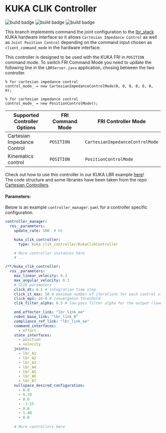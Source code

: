 # KUKA CLIK Controller
![build badge](https://github.com/lucabeber/effort_controller/actions/workflows/humble.yml/badge.svg)
![build badge](https://github.com/lucabeber/effort_controller/actions/workflows/jazzy.yml/badge.svg)
![build badge](https://github.com/lucabeber/effort_controller/actions/workflows/rolling.yml/badge.svg)


This branch implements command the joint configuration to the [lbr_stack](https://github.com/idra-lab/lbr_fri_ros2_stack) KUKA hardware interface so it allows `Cartesian Impedance Control` as well as `Joint Position Control` depending on the command input chosen as `client_command_mode` in the hardware interface.

This controller is designed to be used with the KUKA FRI in `POSITION` command mode. To switch FRI Command Mode you need to update the following line in the `LBRServer.java` application, chosing between the two controller.
```
% for cartesian impedance control
control_mode_ = new CartesianImpedanceControlMode(0, 0, 0, 0, 0, 0, 0);
```
```
% for cartesian impedance control
control_mode_ = new PositionControlMode();
```

|Supported Controller Options| FRI Command Mode   | FRI Controller Mode            |
|----------------------------|--------------------|--------------------------------|
|Cartesian Impedance Control |`POSITION`          | `CartesianImpedanceControlMode`|
|Kinematics control          |`POSITION`          | `PositionControlMode`          |

Check out how to use this controller in our KUKA LBR example [here](https://github.com/idra-lab/kuka_impedance)!  
The code structure and some libraries have been taken from the repo [Cartesian Controllers](https://github.com/fzi-forschungszentrum-informatik/cartesian_controllers).


#### Parameters:
Below is an example `controller_manager.yaml` for a controller specific configuration.

```yaml
controller_manager:
  ros__parameters:
    update_rate: 500  # Hz

    kuka_clik_controller:
      type: kuka_clik_controller/KukaClikController

    # More controller instances here
    # ...

/**/kuka_clik_controller:
  ros__parameters:
    max_linear_velocity: 0.3
    max_angular_velocity: 0.3
    # CLIK parameters
    click_dt: 0.1 # integration time step
    click_it_max: 50 # maximum number of iterations for each control step
    click_eps: 2e-4 # convergence threshold
    clik_filter_alpha: 0.5 # low-pass filter alpha for the output (lower it to avoid motor noise) 

    end_effector_link: "lbr_link_ee"
    robot_base_link: "lbr_link_0"
    compliance_ref_link: "lbr_link_ee"
    command_interfaces:
      - effort
    state_interfaces:
      - position
      - velocity
    joints:
      - lbr_A1
      - lbr_A2
      - lbr_A3
      - lbr_A4
      - lbr_A5
      - lbr_A6
      - lbr_A7
    nullspace_desired_configuration:
      - 0.0
      - 0.70
      - 0.0
      - -1.25
      - 0.0
      - 1.40
      - 0.0
    
    # More controllers here
```